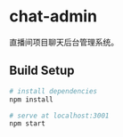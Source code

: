 # chat-admin

直播间项目聊天后台管理系统。

## Build Setup

``` bash
# install dependencies
npm install

# serve at localhost:3001
npm start
```